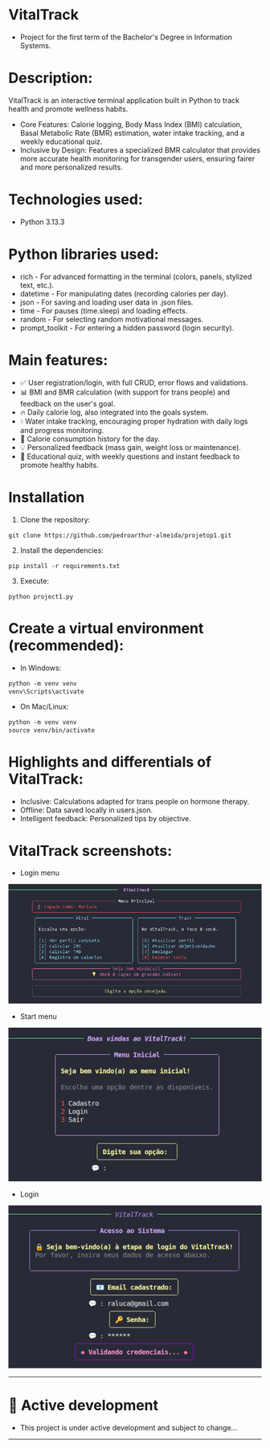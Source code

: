 # VitalTrack
- Project for the first term of the Bachelor's Degree in Information Systems.

# Description: 
VitalTrack is an interactive terminal application built in Python to track health and promote wellness habits.
- Core Features: Calorie logging, Body Mass Index (BMI) calculation, Basal Metabolic Rate (BMR) estimation, water intake tracking, and a weekly educational quiz.
- Inclusive by Design: Features a specialized BMR calculator that provides more accurate health monitoring for transgender users, ensuring fairer and more personalized results.

# Technologies used:
- Python 3.13.3

# Python libraries used:
- rich - For advanced formatting in the terminal (colors, panels, stylized text, etc.).
- datetime - For manipulating dates (recording calories per day).
- json - For saving and loading user data in .json files.
- time - For pauses (time.sleep) and loading effects.
- random - For selecting random motivational messages.
- prompt_toolkit - For entering a hidden password (login security).

# Main features:
- ✅ User registration/login, with full CRUD, error flows and validations.
- 📊 BMI and BMR calculation (with support for trans people) and feedback on the user's goal.
- 🔥 Daily calorie log, also integrated into the goals system.
- 💧 Water intake tracking, encouraging proper hydration with daily logs and progress monitoring.
- 📅 Calorie consumption history for the day.
- 💡 Personalized feedback (mass gain, weight loss or maintenance).
- 🧠 Educational quiz, with weekly questions and instant feedback to promote healthy habits.

# Installation
1. Clone the repository:
```
git clone https://github.com/pedroarthur-almeida/projetop1.git
```
2. Install the dependencies:
```
pip install -r requirements.txt
```
3. Execute:
```
python project1.py
```

# Create a virtual environment (recommended):
- In Windows:
```
python -m venv venv
venv\Scripts\activate
```
- On Mac/Linux:
```
python -m venv venv
source venv/bin/activate
```
# Highlights and differentials of VitalTrack:
- Inclusive: Calculations adapted for trans people on hormone therapy.
- Offline: Data saved locally in users.json.
- Intelligent feedback: Personalized tips by objective.

# VitalTrack screenshots:
- Login menu

![Menu logado](imgs/menulogado.png)

- Start menu

![Menu inicial](imgs/menuinicial.png)

- Login 

![Interações](imgs/login.png)

---
# 🚧 Active development
- This project is under active development and subject to change...
---









  
